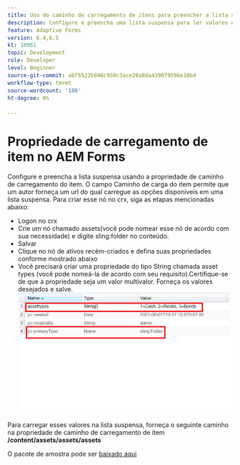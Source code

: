 ```yaml
---
title: Uso do caminho de carregamento de itens para preencher a lista suspensa
description: Configure e preencha uma lista suspensa para ler valores de um nó crx
feature: Adaptive Forms
version: 6.4,6.5
kt: 10961
topic: Development
role: Developer
level: Beginner
source-git-commit: abf5522b948c950c3ace28a8da43907959be10b4
workflow-type: tm+mt
source-wordcount: '180'
ht-degree: 0%

---
```


# Propriedade de carregamento de item no AEM Forms

Configure e preencha a lista suspensa usando a propriedade de caminho de carregamento do item.
O campo Caminho de carga do item permite que um autor forneça um url do qual carregue as opções disponíveis em uma lista suspensa.
Para criar esse nó no crx, siga as etapas mencionadas abaixo:
* Logon no crx
* Crie um nó chamado assets(você pode nomear esse nó de acordo com sua necessidade) e digite sling:folder no conteúdo.
* Salvar
* Clique no nó de ativos recém-criados e defina suas propriedades conforme mostrado abaixo
* Você precisará criar uma propriedade do tipo String chamada asset types (você pode nomeá-la de acordo com seu requisito).Certifique-se de que a propriedade seja um valor multivalor. Forneça os valores desejados e salve.
   ![item-load-path](assets/item-load-path-crx.png)

Para carregar esses valores na lista suspensa, forneça o seguinte caminho na propriedade de caminho de carregamento de item  **/content/assets/assets/assets**

O pacote de amostra pode ser [baixado aqui](assets/item-load-path-package.zip)
